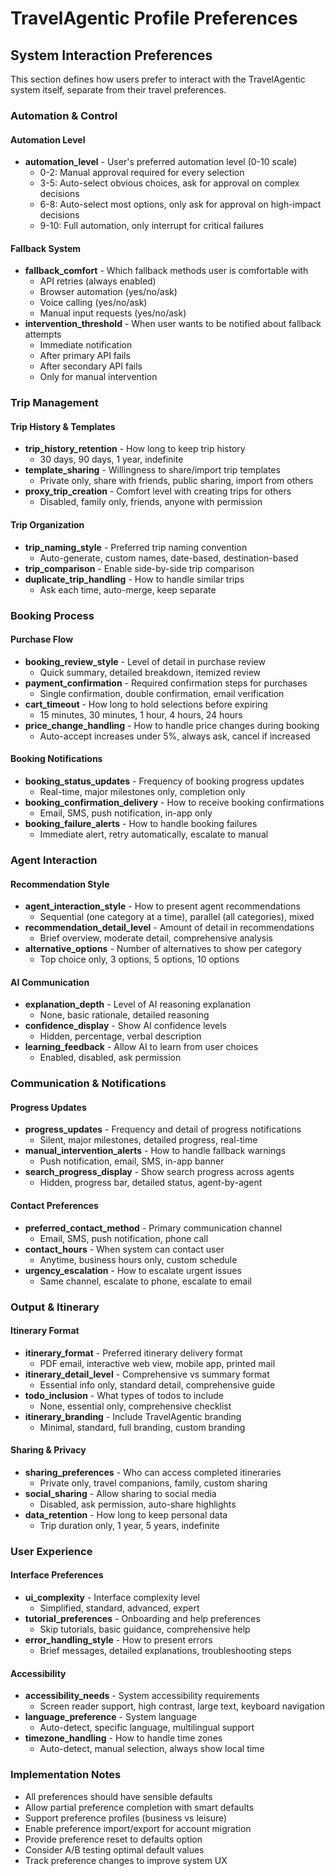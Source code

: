 # TravelAgentic Profile Preferences

## System Interaction Preferences

This section defines how users prefer to interact with the TravelAgentic system itself, separate from their travel preferences.

### Automation & Control

#### Automation Level

- **automation_level** - User's preferred automation level (0-10 scale)
  - 0-2: Manual approval required for every selection
  - 3-5: Auto-select obvious choices, ask for approval on complex decisions
  - 6-8: Auto-select most options, only ask for approval on high-impact decisions
  - 9-10: Full automation, only interrupt for critical failures

#### Fallback System

- **fallback_comfort** - Which fallback methods user is comfortable with
  - API retries (always enabled)
  - Browser automation (yes/no/ask)
  - Voice calling (yes/no/ask)
  - Manual input requests (yes/no/ask)
- **intervention_threshold** - When user wants to be notified about fallback attempts
  - Immediate notification
  - After primary API fails
  - After secondary API fails
  - Only for manual intervention

### Trip Management

#### Trip History & Templates

- **trip_history_retention** - How long to keep trip history
  - 30 days, 90 days, 1 year, indefinite
- **template_sharing** - Willingness to share/import trip templates
  - Private only, share with friends, public sharing, import from others
- **proxy_trip_creation** - Comfort level with creating trips for others
  - Disabled, family only, friends, anyone with permission

#### Trip Organization

- **trip_naming_style** - Preferred trip naming convention
  - Auto-generate, custom names, date-based, destination-based
- **trip_comparison** - Enable side-by-side trip comparison
- **duplicate_trip_handling** - How to handle similar trips
  - Ask each time, auto-merge, keep separate

### Booking Process

#### Purchase Flow

- **booking_review_style** - Level of detail in purchase review
  - Quick summary, detailed breakdown, itemized review
- **payment_confirmation** - Required confirmation steps for purchases
  - Single confirmation, double confirmation, email verification
- **cart_timeout** - How long to hold selections before expiring
  - 15 minutes, 30 minutes, 1 hour, 4 hours, 24 hours
- **price_change_handling** - How to handle price changes during booking
  - Auto-accept increases under 5%, always ask, cancel if increased

#### Booking Notifications

- **booking_status_updates** - Frequency of booking progress updates
  - Real-time, major milestones only, completion only
- **booking_confirmation_delivery** - How to receive booking confirmations
  - Email, SMS, push notification, in-app only
- **booking_failure_alerts** - How to handle booking failures
  - Immediate alert, retry automatically, escalate to manual

### Agent Interaction

#### Recommendation Style

- **agent_interaction_style** - How to present agent recommendations
  - Sequential (one category at a time), parallel (all categories), mixed
- **recommendation_detail_level** - Amount of detail in recommendations
  - Brief overview, moderate detail, comprehensive analysis
- **alternative_options** - Number of alternatives to show per category
  - Top choice only, 3 options, 5 options, 10 options

#### AI Communication

- **explanation_depth** - Level of AI reasoning explanation
  - None, basic rationale, detailed reasoning
- **confidence_display** - Show AI confidence levels
  - Hidden, percentage, verbal description
- **learning_feedback** - Allow AI to learn from user choices
  - Enabled, disabled, ask permission

### Communication & Notifications

#### Progress Updates

- **progress_updates** - Frequency and detail of progress notifications
  - Silent, major milestones, detailed progress, real-time
- **manual_intervention_alerts** - How to handle fallback warnings
  - Push notification, email, SMS, in-app banner
- **search_progress_display** - Show search progress across agents
  - Hidden, progress bar, detailed status, agent-by-agent

#### Contact Preferences

- **preferred_contact_method** - Primary communication channel
  - Email, SMS, push notification, phone call
- **contact_hours** - When system can contact user
  - Anytime, business hours only, custom schedule
- **urgency_escalation** - How to escalate urgent issues
  - Same channel, escalate to phone, escalate to email

### Output & Itinerary

#### Itinerary Format

- **itinerary_format** - Preferred itinerary delivery format
  - PDF email, interactive web view, mobile app, printed mail
- **itinerary_detail_level** - Comprehensive vs summary format
  - Essential info only, standard detail, comprehensive guide
- **todo_inclusion** - What types of todos to include
  - None, essential only, comprehensive checklist
- **itinerary_branding** - Include TravelAgentic branding
  - Minimal, standard, full branding, custom branding

#### Sharing & Privacy

- **sharing_preferences** - Who can access completed itineraries
  - Private only, travel companions, family, custom sharing
- **social_sharing** - Allow sharing to social media
  - Disabled, ask permission, auto-share highlights
- **data_retention** - How long to keep personal data
  - Trip duration only, 1 year, 5 years, indefinite

### User Experience

#### Interface Preferences

- **ui_complexity** - Interface complexity level
  - Simplified, standard, advanced, expert
- **tutorial_preferences** - Onboarding and help preferences
  - Skip tutorials, basic guidance, comprehensive help
- **error_handling_style** - How to present errors
  - Brief messages, detailed explanations, troubleshooting steps

#### Accessibility

- **accessibility_needs** - System accessibility requirements
  - Screen reader support, high contrast, large text, keyboard navigation
- **language_preference** - System language
  - Auto-detect, specific language, multilingual support
- **timezone_handling** - How to handle time zones
  - Auto-detect, manual selection, always show local time

### Implementation Notes

- All preferences should have sensible defaults
- Allow partial preference completion with smart defaults
- Support preference profiles (business vs leisure)
- Enable preference import/export for account migration
- Provide preference reset to defaults option
- Consider A/B testing optimal default values
- Track preference changes to improve system UX
